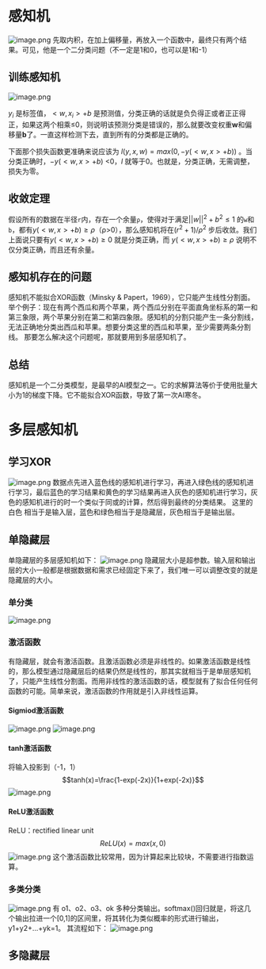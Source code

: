 # 感知机
![image.png](https://youki-1330066034.cos.ap-guangzhou.myqcloud.com/machine-learning/202410051033538.png)
先取内积，在加上偏移量，再放入一个函数中，最终只有两个结果。可见，他是一个二分类问题（不一定是1和0，也可以是1和-1）
## 训练感知机
![image.png](https://youki-1330066034.cos.ap-guangzhou.myqcloud.com/machine-learning/202410051041419.png)

$y_i$ 是标签值，$<w,x_i>+b$  是预测值，分类正确的话就是负负得正或者正正得正，如果这两个相乘≤0，则说明该预测分类是错误的，那么就要改变权重**w**和偏移量**b**了。一直这样检测下去，直到所有的分类都是正确的。

下面那个损失函数更准确来说应该为  $l(y,x,w)=max(0,-y(<w,x>+b))$ 。当分类正确时，$-y(<w,x>+b)$ <0，$l$ 就等于0。也就是，分类正确，无需调整，损失为零。

## 收敛定理
假设所有的数据在半径`r`内，存在一个余量`ρ`，使得对于满足$||w||^2+b^2≤1$ 的`w`和`b`，都有$y(<w,x>+b)≥ρ$（ρ>0），那么感知机将在$(r^2+1)/ρ^2$ 步后收敛。我们上面说只要有$y(<w,x>+b)≥0$ 就是分类正确，而 $y(<w,x>+b)≥ρ$ 说明不仅分类正确，而且还有余量。

## 感知机存在的问题
感知机不能拟合XOR函数（Minsky & Papert，1969），它只能产生线性分割面。
举个例子：现在有两个西瓜和两个苹果，两个西瓜分别在平面直角坐标系的第一和第三象限，两个苹果分别在第二和第四象限。感知机的分割只能产生一条分割线，无法正确地分类出西瓜和苹果。想要分类这里的西瓜和苹果，至少需要两条分割线。
那要怎么解决这个问题呢，那就要用到多层感知机了。

## 总结
感知机是一个二分类模型，是最早的AI模型之一。它的求解算法等价于使用批量大小为1的梯度下降。它不能拟合XOR函数，导致了第一次AI寒冬。

# 多层感知机
## 学习XOR
![image.png](https://youki-1330066034.cos.ap-guangzhou.myqcloud.com/machine-learning/202410051500918.png)
数据点先进入蓝色线的感知机进行学习，再进入绿色线的感知机进行学习，最后蓝色的学习结果和黄色的学习结果再进入灰色的感知机进行学习，灰色的感知机进行的时一个类似于同或的计算，然后得到最终的分类结果。
这里的 白色 相当于是输入层，蓝色和绿色相当于是隐藏层，灰色相当于是输出层。

## 单隐藏层
单隐藏层的多层感知机如下：
![image.png](https://youki-1330066034.cos.ap-guangzhou.myqcloud.com/machine-learning/202410051507319.png)
隐藏层大小是超参数。输入层和输出层的大小一般都是根据数据和需求已经固定下来了，我们唯一可以调整改变的就是隐藏层的大小。

### 单分类
![image.png](https://youki-1330066034.cos.ap-guangzhou.myqcloud.com/machine-learning/202410051515514.png)

### 激活函数
有隐藏层，就会有激活函数。且激活函数必须是非线性的。如果激活函数是线性的，那么模型通过隐藏层后的结果仍然是线性的，那其实就相当于是单层感知机了，只能产生线性分割面。而用非线性的激活函数的话，模型就有了拟合任何任何函数的可能。简单来说，激活函数的作用就是引入非线性运算。
#### Sigmiod激活函数
![image.png](https://youki-1330066034.cos.ap-guangzhou.myqcloud.com/machine-learning/202410051531783.png)
![image.png](https://youki-1330066034.cos.ap-guangzhou.myqcloud.com/machine-learning/202410051531647.png)

#### tanh激活函数
将输入投影到（-1，1）
$$tanh(x)=\frac{1-exp(-2x)}{1+exp(-2x)}$$
![image.png](https://youki-1330066034.cos.ap-guangzhou.myqcloud.com/machine-learning/202410051536878.png)

#### ReLU激活函数
ReLU：rectified linear unit
$$ReLU(x)=max(x,0)$$
![image.png](https://youki-1330066034.cos.ap-guangzhou.myqcloud.com/machine-learning/202410051539770.png)
这个激活函数比较常用，因为计算起来比较块，不需要进行指数运算。

### 多类分类
![image.png](https://youki-1330066034.cos.ap-guangzhou.myqcloud.com/machine-learning/202410051545676.png)
有 o1、o2、o3、ok 多种分类输出。softmax()回归就是，将这几个输出拉进一个[0,1]的区间里，将其转化为类似概率的形式进行输出，y1+y2+...+yk=1。
其流程如下：
![image.png](https://youki-1330066034.cos.ap-guangzhou.myqcloud.com/machine-learning/202410051552150.png)

## 多隐藏层
